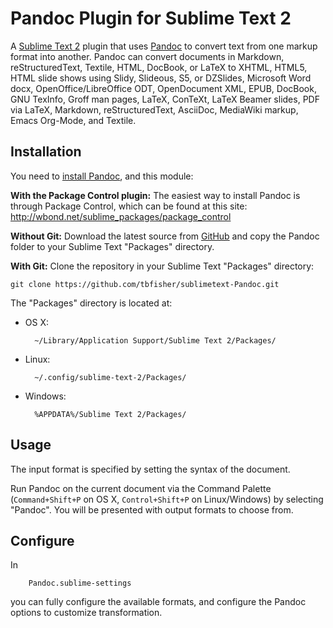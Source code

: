 # Pandoc Plugin for Sublime Text 2

A [Sublime Text 2](http://www.sublimetext.com/2) plugin that uses [Pandoc](http://johnmacfarlane.net/pandoc/) to convert text from one markup format into another. Pandoc can convert documents in Markdown, reStructuredText, Textile, HTML, DocBook, or LaTeX to XHTML, HTML5, HTML slide shows using Slidy, Slideous, S5, or DZSlides, Microsoft Word docx, OpenOffice/LibreOffice ODT, OpenDocument XML, EPUB, DocBook, GNU TexInfo, Groff man pages, LaTeX, ConTeXt, LaTeX Beamer slides, PDF via LaTeX, Markdown, reStructuredText, AsciiDoc, MediaWiki markup, Emacs Org-Mode, and Textile.

## Installation

You need to [install Pandoc](http://johnmacfarlane.net/pandoc/installing.html), and this module:

**With the Package Control plugin:** The easiest way to install Pandoc is through Package Control, which can be found at this site: http://wbond.net/sublime_packages/package_control

**Without Git:** Download the latest source from [GitHub](https://github.com/tbfisher/sublimetext-Pandoc) and copy the Pandoc folder to your Sublime Text "Packages" directory.

**With Git:** Clone the repository in your Sublime Text "Packages" directory:

    git clone https://github.com/tbfisher/sublimetext-Pandoc.git


The "Packages" directory is located at:

* OS X:

        ~/Library/Application Support/Sublime Text 2/Packages/

* Linux:

        ~/.config/sublime-text-2/Packages/

* Windows:

        %APPDATA%/Sublime Text 2/Packages/

## Usage

The input format is specified by setting the syntax of the document.

Run Pandoc on the current document via the Command Palette (`Command+Shift+P` on OS X, `Control+Shift+P` on Linux/Windows) by selecting "Pandoc". You will be presented with output formats to choose from.

## Configure

In

        Pandoc.sublime-settings

you can fully configure the available formats, and configure the Pandoc options to customize transformation.
